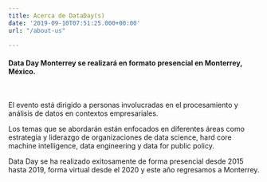 ```yaml
---
title: Acerca de DataDay(s)
date: '2019-09-10T07:51:25.000+00:00'
url: "/about-us"

---
```


#### Data Day Monterrey se realizará en formato presencial en Monterrey, México.

<br>

El evento está dirigido a personas involucradas en el procesamiento y análisis de datos en contextos empresariales.

Los temas que se abordarán están enfocados en diferentes áreas como estrategia y liderazgo de organizaciones de data science, hard core machine intelligence, data engineering y data for public policy.

Data Day se ha realizado exitosamente de forma presencial desde 2015 hasta 2019, forma virtual desde el 2020 y este año regresamos a Monterrey.